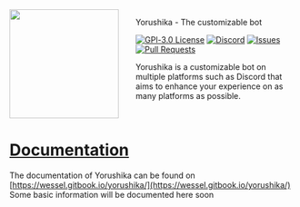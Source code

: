 <img src="https://raw.githubusercontent.com/PassTheWessel/yorushika/master/src/assets/img/logo/dist.png" align="left" width="192px" height="192px" style="margin-right: 10px;"/>
<img align="left" width="0" height="192px" hspace="10"/>

Yorushika - The customizable bot

[![GPl-3.0 License](https://img.shields.io/github/license/passthewessel/yorushika.svg?style=flat-square)](/LICENSE)
[![Discord](https://img.shields.io/discord/107131083958538240.svg?style=flat-square)](https://discord.gg/SV7DAE9)
[![Issues](https://img.shields.io/github/issues-raw/PassTheWessel/yorushika.svg?style=flat-square)](https://github.com/PassTheWessel/yorushika/issues)
[![Pull Requests](https://img.shields.io/github/issues-pr-raw/passthewessel/yorushika.svg?style=flat-square)](https://github.com/PassTheWessel/yorushika/pulls)

Yorushika is a customizable bot on multiple platforms such as Discord that aims to enhance your experience on as many platforms as possible.

<br />

# [Documentation](https://wessel.gitbook.io/yorushika/)
The documentation of Yorushika can be found on [https://wessel.gitbook.io/yorushika/](https://wessel.gitbook.io/yorushika/)
Some basic information will be documented here soon
